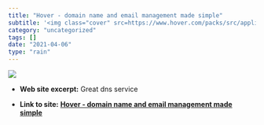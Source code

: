 ```yaml
---
title: "Hover - domain name and email management made simple"
subtitle: '<img class="cover" src=https://www.hover.com/packs/src/application/images/home/og_hover-ff5e561a0724...'
category: "uncategorized"
tags: []
date: "2021-04-06"
type: "rain"
---
```

<img class="cover" src=https://www.hover.com/packs/src/application/images/home/og_hover-ff5e561a072494f142806a1ee8541fca.png>



* **Web site excerpt:** Great dns service

* **Link to site:** **[Hover - domain name and email management made simple](https://www.hover.com/domains/results)**